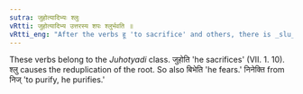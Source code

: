 ```yaml
---
sutra: जुहोत्यादिभ्यः श्लुः
vRtti: जुहोत्यादिभ्य उत्तरस्य शपः श्लुर्भवति ॥
vRtti_eng: "After the verbs हू 'to sacrifice' and others, there is _slu_-elision of the _Vikarana_ शप् (III 1.68)."
---
```

These verbs belong to the _Juhotyadi_ class. जुहोति 'he sacrifices' (VII. 1. 10). श्लु causes the reduplication of the root. So also बिभेति 'he fears.' निनेक्ति from निज् 'to purify, he purifies.'
